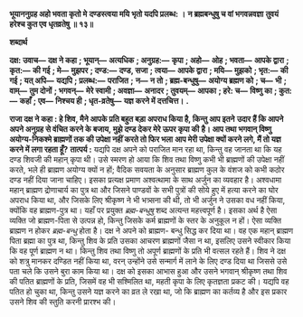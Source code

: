 **भूयाननुग्रह अहो भवता कृतो मे** **दण्डस्त्वया मयि भृतो यदपि प्रलब्ध: ।** **न ब्रह्मबन्धुषु च वां भगवन्नवज्ञा** **तुवयं हरेश्च कुत एव धृतव्रतेषु ॥ १३॥** 

**शब्दार्थ** 

**दक्ष: उवाच—** **दक्ष ने कहा** **; भूयान्—** **अत्यधिक** **; अनुग्रह:—** **कृपा** **; अहो—** **ओह** **; भवता—** **आपके द्वारा** **; कृत:—** **की गई** **; मे—** **मुझपर** **; दण्ड:—** **दण्ड, सजा** **; त्वया—** **आपके द्वारा** **; मयि—** **मुझको** **; भृत:—** **की गई** **; यत् अपि—** **यद्यपि** **; प्रलब्ध:—** **पराजित** **;** **न—** **न तो** **; ब्रह्म-बन्धुषु—** **अयोग्य ब्रह्मण को** **; च—** **भी** **; वाम्—** **तुम दोनों** **; भगवन्—** **मेरे स्वामी** **; अवज्ञा—** **अनादर** **; तुवयम्—** **आपका** **; हरे: च—** **विष्णु का** **; कुत:—** **कहाँ** **; एव—** **निश्चय ही** **; धृत-व्रतेषु—** **यज्ञ करने में दत्तचित्त।** **.** 

**राजा दक्ष ने कहा : हे शिव, मैने आपके प्रति बहुत बड़ा अपराध किया है, किन्तु आप इतने** **उदार हैं कि आपने अपने अनुग्रह से वंचित करने के बजाय, मुझे दण्ड देकर मेरे ऊपर कृपा की** **है। आप तथा भगवान् विष्णु अयोग्य-निकश्मे ब्राह्मणों तक की उपेक्षा नहीं करते तो फिर भला** **आप मेरी उपेक्षा क्यों करने लगे, मैं तो यज्ञ करने में लगा रहता हूँ?** **तात्पर्य :** यद्यपि दक्ष अपने को पराजित मान रहा था, किन्तु वह जानता था कि यह दण्ड शिवजी की महान् कृपा थी। उसे स्मरण हो आया कि शिव तथा विष्णु कभी भी ब्राह्मणों की उपेक्षा नहीं करते, भले ही ब्राह्मण अयोग्य क्यों न हों; वैदिक सवयता के अनुसार ब्राह्मण कुल के वंशज को कभी कठोर दण्ड नहीं दिया जाना चाहिए। इसका प्रत्यक्ष प्रमाण अश्वत्थामा के साथ अर्जुन का व्यवहार है। अश्वधामा महान् ब्राह्मण द्रोणाचार्य का पुत्र था और जिसने पाण्डवों के सभी पुत्रों की सोये हुए में हत्या करने का घोर अपराध किया था, और जिसके लिए श्रीकृष्ण ने भी भत्र्सना की थी, तो भी अर्जुन ने उसका वध नहीं किया, क्योंकि वह ब्राह्मण-पुत्र था। यहाँ पर प्रयुक्त *ब्रह्म-बन्धुषु* शब्द अत्यन्त महत्त्वपूर्ण है। इसका अर्थ है ऐसा व्यक्ति जो ब्राह्मण-पिता से उत्पन्न हो, किन्तु जिसके कर्म ब्राह्मणों के स्तर के अनुकूल न हों। ऐसा व्यक्ति ब्राह्मण न होकर *ब्रह्म-बन्धु* होता है। दक्ष ने अपने को ब्राह्मण- बन्धु सिद्ध कर दिया था। वह एक महान् ब्राह्मण पिता ब्रह्मा का पुत्र था, किन्तु शिव के प्रति उसका आचरण ब्राह्मणों जैसा न था, इसलिए उसने स्वीकार किया कि वह पूर्ण ब्राह्मण न था। किन्तु शिव तथा विष्णु तो अपूर्ण ब्राह्मणों के प्रति भी वत्सल रहते हैं। शिव ने दक्ष को शत्रु मानकर दण्डित नहीं किया था, वरन् उन्होंने उसे सन्मार्ग में लाने के लिए दण्ड दिया था जिससे उसे पता चले कि उसने बुरा काम किया था। दक्ष को इसका आभास हुआ और उसने भगवान् श्रीकृष्ण तथा शिव की पतित ब्राह्मणों के प्रति, जिसमें वह भी सश्मिलित था, महती कृपा के लिए कृतज्ञता प्रकट की। यद्यपि वह पतित हो चुका था, किन्तु उसने यज्ञ करने का व्रत ले रखा था, जो कि ब्राह्मण का कर्तव्य है और इस प्रकार उसने शिव की स्तुति करनी प्रारश्भ की।  